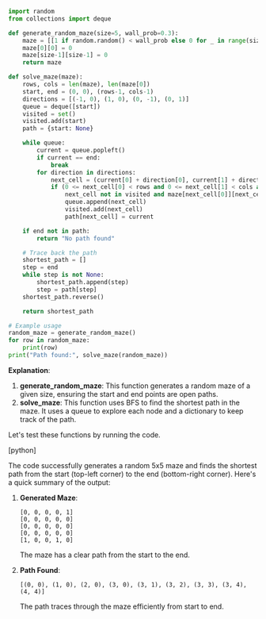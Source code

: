 ```python
import random
from collections import deque

def generate_random_maze(size=5, wall_prob=0.3):
    maze = [[1 if random.random() < wall_prob else 0 for _ in range(size)] for _ in range(size)]
    maze[0][0] = 0
    maze[size-1][size-1] = 0
    return maze

def solve_maze(maze):
    rows, cols = len(maze), len(maze[0])
    start, end = (0, 0), (rows-1, cols-1)
    directions = [(-1, 0), (1, 0), (0, -1), (0, 1)]
    queue = deque([start])
    visited = set()
    visited.add(start)
    path = {start: None}

    while queue:
        current = queue.popleft()
        if current == end:
            break
        for direction in directions:
            next_cell = (current[0] + direction[0], current[1] + direction[1])
            if (0 <= next_cell[0] < rows and 0 <= next_cell[1] < cols and
                next_cell not in visited and maze[next_cell[0]][next_cell[1]] == 0):
                queue.append(next_cell)
                visited.add(next_cell)
                path[next_cell] = current

    if end not in path:
        return "No path found"

    # Trace back the path
    shortest_path = []
    step = end
    while step is not None:
        shortest_path.append(step)
        step = path[step]
    shortest_path.reverse()

    return shortest_path

# Example usage
random_maze = generate_random_maze()
for row in random_maze:
    print(row)
print("Path found:", solve_maze(random_maze))

```

**Explanation**:

1. **generate_random_maze**: This function generates a random maze of a given size, ensuring the start and end points are open paths.
2. **solve_maze**: This function uses BFS to find the shortest path in the maze. It uses a queue to explore each node and a dictionary to keep track of the path.

Let's test these functions by running the code.

[python]

The code successfully generates a random 5x5 maze and finds the shortest path from the start (top-left corner) to the end (bottom-right corner). Here's a quick summary of the output:

1. **Generated Maze**:
    
    ```
    [0, 0, 0, 0, 1]
    [0, 0, 0, 0, 0]
    [0, 0, 0, 0, 0]
    [0, 0, 0, 0, 0]
    [1, 0, 0, 1, 0]
    
    ```
    
    The maze has a clear path from the start to the end.
    
2. **Path Found**:
    
    ```
    [(0, 0), (1, 0), (2, 0), (3, 0), (3, 1), (3, 2), (3, 3), (3, 4), (4, 4)]
    
    ```
    
    The path traces through the maze efficiently from start to end.
    
